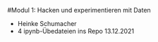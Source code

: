 #Modul 1: Hacken und experimentieren mit Daten

- Heinke Schumacher
- 4 ipynb-Übedateien ins Repo 13.12.2021
